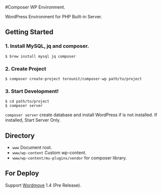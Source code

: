 #Composer WP Environment.

WordPress Environment for PHP Built-in Server.

## Getting Started

### 1. Install MySQL, jq and composer.

```
$ brew install mysql jq composer
```

### 2. Create Project

```
$ composer create-project torounit/composer-wp path/to/project
```

### 3. Start Development!

```
$ cd path/to/project
$ composer server
```

`composer server` create database and install WordPress if is not installed.
If installed, Start Server Only.

## Directory

+ `www` Document root.
+ `www/wp-content` Custom wp-content.
+ `www/wp-content/mu-plugins/vendor` for composer library.

## For Deploy

Support [Wordmove](https://github.com/welaika/wordmove) 1.4 (Pre Release).

